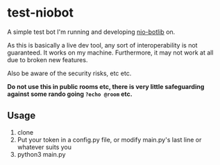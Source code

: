 # test-niobot
A simple test bot I'm running and developing [nio-botlib](https://github.com/EEKIM10/nio-botlib) on.

As this is basically a live dev tool, any sort of interoperability is not guaranteed. It works on my machine.
Furthermore, it may not work at all due to broken new features.

Also be aware of the security risks, etc etc.

__Do not use this in public rooms etc, there is very little safeguarding against some rando going `?echo @room` etc.__

## Usage
1. clone
2. Put your token in a config.py file, or modify main.py's last line or whatever suits you
3. python3 main.py
